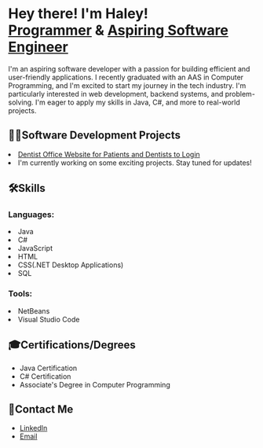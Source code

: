  <h1>Hey there! I'm Haley! <br/><a href="https://github.com/hsaulter">Programmer</a> & <a href="https://www.linkedin.com/in/haley-saulter-316a32257">Aspiring Software Engineer</a></h1>

I'm an aspiring software developer with a passion for building efficient and user-friendly applications. I recently graduated with an AAS in Computer Programming, and I'm excited to start my journey in the tech industry. 
I'm particularly interested in web development, backend systems, and problem-solving. I'm eager to apply my skills in Java, C#, and more to real-world projects.

<h2>👩‍💻Software Development Projects</h2> 
<li><a href="https://https://github.com/hsaulter/Dentist-Office">Dentist Office Website for Patients and Dentists to Login</a></li>
<li>I'm currently working on some exciting projects. Stay tuned for updates!</li>


  <h2>🛠️Skills </h2>
    <h3>Languages: </h3>
    <li>Java</li>
    <li>C#</li>
    <li>JavaScript</li>
    <li>HTML</li>
    <li>CSS(.NET Desktop Applications)</li>
    <li>SQL</li>
    <h3>Tools:</h3>
    <li>NetBeans</li>
    <li>Visual Studio Code</li>

  ## 🎓Certifications/Degrees
  - Java Certification
  - C# Certification
  - Associate's Degree in Computer Programming
  ## 🤳Contact Me 
  - [LinkedIn](https://www.linkedin.com/in/haley-saulter-316a32257)
  - [Email](mailto:hsaulter33@gmail.com)

